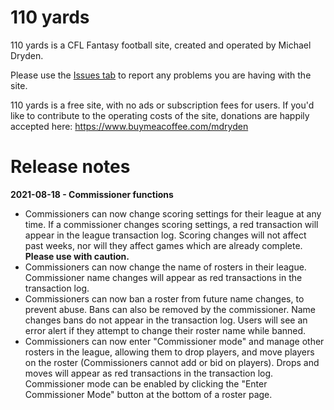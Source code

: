 # 110 yards

110 yards is a CFL Fantasy football site, created and operated by Michael Dryden.

Please use the [Issues tab](https://github.com/mdryden/110yards/issues/new) to report any problems you are having with the site.

110 yards is a free site, with no ads or subscription fees for users.  If you'd like to contribute to the operating costs of the site, donations are happily accepted here: https://www.buymeacoffee.com/mdryden

# Release notes

**2021-08-18 - Commissioner functions**

* Commissioners can now change scoring settings for their league at any time.  If a commissioner changes scoring settings, a red transaction will appear in the league transaction log.  Scoring changes will not affect past weeks, nor will they affect games which are already complete.  **Please use with caution.**
* Commissioners can now change the name of rosters in their league.  Commissioner name changes will appear as red transactions in the transaction log.
* Commissioners can now ban a roster from future name changes, to prevent abuse.  Bans can also be removed by the commissioner.  Name changes bans do not appear in the transaction log.  Users will see an error alert if they attempt to change their roster name while banned.
* Commissioners can now enter "Commissioner mode" and manage other rosters in the league, allowing them to drop players, and move players on the roster (Commissioners cannot add or bid on players).  Drops and moves will appear as red transactions in the transaction log.  Commissioner mode can be enabled by clicking the "Enter Commissioner Mode" button at the bottom of a roster page.
